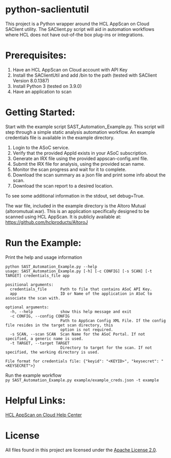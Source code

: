 # python-saclientutil
This project is a Python wrapper around the HCL AppScan on Cloud SAClient utility.
The SAClient.py script will aid in automation workflows where HCL does not have out-of-the box plug-ins or integrations.

# Prerequisites: 
  1. Have an HCL AppScan on Cloud account with API Key
  2. Install the SAClientUtil and add /bin to the path (tested with SAClient Version 8.0.1387)
  3. Install Python 3 (tested on 3.9.0)
  4. Have an application to scan
 
# Getting Started:

Start with the example script SAST_Automation_Example.py. This script will step through a simple static analysis automation workflow. An example credentials file is available in the example directory.
  1. Login to the ASoC service.
  2. Verify that the provided AppId exists in your ASoC subscription.
  3. Generate an IRX file using the provided appscan-config.xml file.
  4. Submit the IRX file for analysis, using the provided scan name.
  5. Monitor the scan progress and wait for it to complete.
  6. Download the scan summary as a json file and print some info about the scan.
  7. Download the scan report to a desired location.

To see some additional information in the stdout, set debug=True.

The war file, included in the example directory is the Altoro Mutual (altoromutual.war). This is an application specifically designed to be scanned using HCL AppScan. It is publicly available at:  
<https://github.com/hclproducts/AltoroJ>


# Run the Example:  
Print the help and usage information
```
python SAST_Automation_Example.py --help 
usage: SAST_Automation_Example.py [-h] [-c CONFIG] [-s SCAN] [-t TARGET] credentials_file app

positional arguments:
  credentials_file      Path to file that contains ASoC API Key.
  app                   ID or Name of the application in ASoC to associate the scan with.

optional arguments:
  -h, --help            show this help message and exit
  -c CONFIG, --config CONFIG
                        Path to AppScan Config XML File. If the config file resides in the target scan directory, this
                        option is not required.
  -s SCAN, --scan SCAN  Scan Name for the ASoC Portal. If not specified, a generic name is used.
  -t TARGET, --target TARGET
                        Directory to target for the scan. If not specified, the working directory is used.

File format for credentials file: {"keyid": "<KEYID>", "keysecret": "<KEYSECRET">}
```

Run the example workflow  
`py SAST_Automation_Example.py example/example_creds.json -t example`

# Helpful Links:  
[HCL AppScan on Cloud Help Center](https://help.hcltechsw.com/appscan/ASoC/Welcome.html)  
	
# License

All files found in this project are licensed under the [Apache License 2.0](LICENSE).